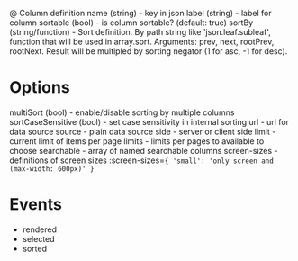 @ Column definition
name (string) - key in json
label (string) - label for column
sortable (bool) - is column sortable? (default: true)
sortBy (string/function) - Sort definition. By path string like 'json.leaf.subleaf', function that will be used in array.sort. Arguments: prev, next, rootPrev, rootNext. Result will be multipled by sorting negator (1 for asc, -1 for desc).



# Options
multiSort (bool) - enable/disable sorting by multiple columns
sortCaseSensitive (bool) - set case sensitivity in internal sorting
url - url for data source
source - plain data source
side - server or client side
limit - current limit of items per page
limits - limits per pages to available to choose
searchable - array of named searchable columns
screen-sizes - definitions of screen sizes
:screen-sizes=`{
  'small': 'only screen and (max-width: 600px)'
}`

# Events

- rendered
- selected
- sorted